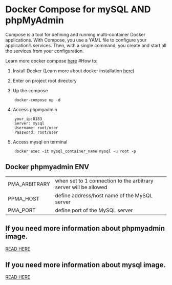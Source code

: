 # Docker Compose for mySQL AND phpMyAdmin

Compose is a tool for defining and running multi-container Docker applications. With Compose, you use a YAML file to configure your application’s services. Then, with a single command, you create and start all the services from your configuration. 

Learn more docker compose <a href="https://docs.docker.com/compose/overview/" target="_blank">here</a>
#How to:

1. Install Docker (Learn more about docker installation <a href="https://docs.docker.com/install/" target="_blank">here</a>)

2. Enter on project root directory 

3.  Up the compose
```
    docker-compose up -d
```
4. Access phpmyadmin
```
    your_ip:8183
    Server: mysql
    Username: root/user
    Password: root/user
```
5. Access mysql on terminal
```
    docker exec -it mysql_container_name mysql -u root -p
```

## Docker phpmyadmin ENV
<table>
<tr>
<td>PMA_ARBITRARY </td>
<td>when set to 1 connection to the arbitrary server will be allowed</td>
</tr>
<tr>
<td>PPMA_HOST </td>
<td>define address/host name of the MySQL server</td>
</tr>
<tr>
<td>PMA_PORT </td>
<td> define port of the MySQL server</td>
</tr>
</table>

## If you need more information about phpmyadmin image.
<a href="https://hub.docker.com/r/phpmyadmin/phpmyadmin/" target="_blank">READ HERE</a>

## If you need more information about mysql image.
<a href="https://hub.docker.com/_/mysql/" target="_blank">READ HERE</a>